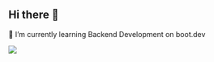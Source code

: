 ## Hi there 👋 

🌱 I’m currently learning Backend Development on boot.dev

<p align="left">
  <img src="https://api.boot.dev/v1/users/public/aedc37e3-71f4-4a1e-926d-22c311f5b4b3/thumbnail" >
</p>

<!--
**tapasrm/tapasrm** is a ✨ _special_ ✨ repository because its `README.md` (this file) appears on your GitHub profile.

Here are some ideas to get you started:

- 🔭 I’m currently working on ...
- 👯 I’m looking to collaborate on ...
- 🤔 I’m looking for help with ...
- 💬 Ask me about ...
- 📫 How to reach me: ...
- 😄 Pronouns: ...
- ⚡ Fun fact: ...
-->
